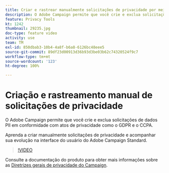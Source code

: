 ```yaml
---
title: Criar e rastrear manualmente solicitações de privacidade por meio da interface do usuário do Adobe Campaign
description: O Adobe Campaign permite que você crie e exclua solicitações de dados PII em conformidade com atos de privacidade como o GDPR e o CCPA. Aprenda a criar manualmente solicitações de privacidade e acompanhar sua evolução na interface do usuário do Adobe Campaign Standard.
feature: Privacy Tools
kt: 1242
thumbnail: 29235.jpg
doc-type: feature video
activity: use
team: TM
exl-id: 850dbab3-10b4-4a8f-b6a8-6126bc48eee5
source-git-commit: 89df23d00913d36b93d3be03b62c74320524f9c7
workflow-type: tm+mt
source-wordcount: '123'
ht-degree: 100%

---
```


# Criação e rastreamento manual de solicitações de privacidade

O Adobe Campaign permite que você crie e exclua solicitações de dados PII em conformidade com atos de privacidade como o GDPR e o CCPA.

Aprenda a criar manualmente solicitações de privacidade e acompanhar sua evolução na interface do usuário do Adobe Campaign Standard.

>[!VIDEO](https://video.tv.adobe.com/v/29235?quality=12&learn=on)

Consulte a documentação do produto para obter mais informações sobre as [Diretrizes gerais de privacidade do Campaign](https://experienceleague.adobe.com/docs/campaign-standard/using/getting-started/privacy/privacy-management.html?lang=pt-BR).
